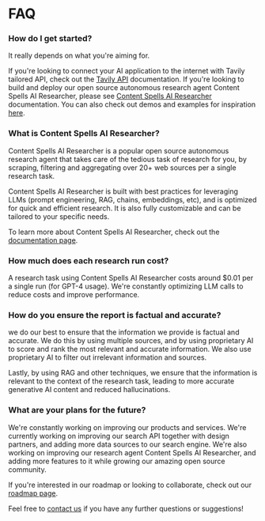 # FAQ

### How do I get started?
It really depends on what you're aiming for. 

If you're looking to connect your AI application to the internet with Tavily tailored API, check out the [Tavily API](https://docs.tavily.com/docs/tavily-api/introductionn) documentation. 
If you're looking to build and deploy our open source autonomous research agent Content Spells AI Researcher, please see [Content Spells AI Researcher](/docs/gpt-researcher/getting-started/introduction) documentation.
You can also check out demos and examples for inspiration [here](/docs/examples/examples).

### What is Content Spells AI Researcher?

Content Spells AI Researcher is a popular open source autonomous research agent that takes care of the tedious task of research for you, by scraping, filtering and aggregating over 20+ web sources per a single research task.

Content Spells AI Researcher is built with best practices for leveraging LLMs (prompt engineering, RAG, chains, embeddings, etc), and is optimized for quick and efficient research. It is also fully customizable and can be tailored to your specific needs.

To learn more about Content Spells AI Researcher, check out the [documentation page](/docs/gpt-researcher/getting-started/introduction).

### How much does each research run cost?

A research task using Content Spells AI Researcher costs around $0.01 per a single run (for GPT-4 usage). We're constantly optimizing LLM calls to reduce costs and improve performance. 

### How do you ensure the report is factual and accurate?

we do our best to ensure that the information we provide is factual and accurate. We do this by using multiple sources, and by using proprietary AI to score and rank the most relevant and accurate information. We also use proprietary AI to filter out irrelevant information and sources.

Lastly, by using RAG and other techniques, we ensure that the information is relevant to the context of the research task, leading to more accurate generative AI content and reduced hallucinations.

### What are your plans for the future?

We're constantly working on improving our products and services. We're currently working on improving our search API together with design partners, and adding more data sources to our search engine. We're also working on improving our research agent Content Spells AI Researcher, and adding more features to it while growing our amazing open source community.

If you're interested in our roadmap or looking to collaborate, check out our [roadmap page](https://trello.com/b/3O7KBePw/gpt-researcher-roadmap). 

Feel free to [contact us](mailto:assafelovic@gmail.com) if you have any further questions or suggestions!